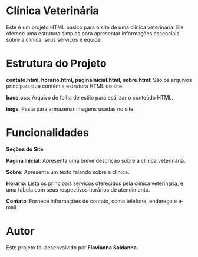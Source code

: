 # Clínica Veterinária


Este é um projeto HTML básico para o site de uma clínica veterinária. Ele oferece uma estrutura simples para apresentar informações essenciais sobre a clínica, seus serviços e equipe.

# Estrutura do Projeto


**contato.html, horario.html, paginaInicial.html, sobre.html**: São os arquivos principais que contém a estrutura HTML do site.

**base.css**: Arquivo de folha de estilo para estilizar o conteúdo HTML.

**imgs**: Pasta para armazenar imagens usadas no site.

# Funcionalidades


**Seções do Site**

**Página Inicial**: Apresenta uma breve descrição sobre a clínica veterinária.

**Sobre**: Apresenta um texto falando sobre a clínica.

**Horario**: Lista os principais serviços oferecidos pela clínica veterinária, e uma tabela com seus respectivos horários de atendimento.

**Contato**: Fornece informações de contato, como telefone, endereço e e-mail.

# Autor


Este projeto foi desenvolvido por **Flavianna Saldanha**.
